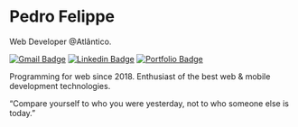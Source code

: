 # Pedro Felippe 

Web Developer @Atlântico.

[![Gmail Badge](https://img.shields.io/badge/pedfelippe@gmail.com-333333?style=flat-square&logo=gmail)](mailto:pedfelippe@gmail.com)
[![Linkedin Badge](https://img.shields.io/badge/-Pedro%20Felippe-00875f?style=flat-square&logo=Linkedin&logoColor=white)](https://www.linkedin.com/in/pedro-felippe/) 
[![Portfolio Badge](https://img.shields.io/badge/Portfolio-FF5722?style=flat-square&logo=todoist&logoColor=white)](https://portfolio-pefelippe.vercel.app/) 

Programming for web since 2018. Enthusiast of the best web & mobile development technologies.

“Compare yourself to who you were yesterday, not to who someone else is today.”
